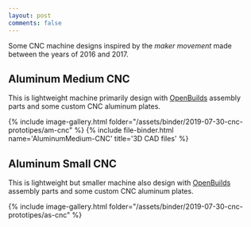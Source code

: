 ```yaml
---
layout: post
comments: false
---
```

Some CNC machine designs inspired by the *maker movement* made between the years of 2016 and 2017.

## Aluminum Medium CNC
This is lightweight machine primarily design with [OpenBuilds](https://openbuildspartstore.com/) assembly parts and some custom CNC aluminum plates.

{% include image-gallery.html folder="/assets/binder/2019-07-30-cnc-prototipes/am-cnc" %}
{% include file-binder.html name='AluminumMedium-CNC' title='3D CAD files' %}

## Aluminum Small CNC
This is lightweight but smaller machine also design with [OpenBuilds](https://openbuildspartstore.com/) assembly parts and some custom CNC aluminum plates.

{% include image-gallery.html folder="/assets/binder/2019-07-30-cnc-prototipes/as-cnc" %}
